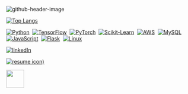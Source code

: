 ![github-header-image](https://github.com/user-attachments/assets/ba0e05be-e833-49d7-ad68-3aafc98e37e7)

<!--
**RobCaamano/RobCaamano** is a ✨ _special_ ✨ repository because its `README.md` (this file) appears on your GitHub profile.

Here are some ideas to get you started:

- 🔭 I’m currently working on ...
- 🌱 I’m currently learning ...
- 👯 I’m looking to collaborate on ...
- 🤔 I’m looking for help with ...
- 💬 Ask me about ...
- 📫 How to reach me: ...
- 😄 Pronouns: ...
- ⚡ Fun fact: ...
-->

[![Top Langs](https://github-readme-stats.vercel.app/api/top-langs/?username=robcaamano&exclude_repo=MLP-vs-CNN-Federal-Reserve-Economic-Data,ResNet50-CNN-Visualization-and-Transfer-Learning&title_color=FFFFFF&bg_color=259890&text_color=FFFFFF)](https://github.com/anuraghazra/github-readme-stats)

<a href="https://www.python.org/" target="_blank"><img src="https://skillicons.dev/icons?i=py" alt="Python"></a>&nbsp;&nbsp;<a href="https://www.tensorflow.org/" target="_blank"><img src="https://skillicons.dev/icons?i=tensorflow" alt="TensorFlow"></a>&nbsp;&nbsp;<a href="https://pytorch.org/" target="_blank"><img src="https://skillicons.dev/icons?i=pytorch" alt="PyTorch"></a>&nbsp;&nbsp;<a href="https://scikit-learn.org/" target="_blank"><img src="https://skillicons.dev/icons?i=sklearn" alt="Scikit-Learn"></a>&nbsp;&nbsp;<a href="https://aws.amazon.com/" target="_blank"><img src="https://skillicons.dev/icons?i=aws" alt="AWS"></a>&nbsp;&nbsp;<a href="https://www.mysql.com/" target="_blank"><img src="https://skillicons.dev/icons?i=mysql" alt="MySQL"></a>&nbsp;&nbsp;<a href="https://www.javascript.com/" target="_blank"><img src="https://skillicons.dev/icons?i=js" alt="JavaScript"></a>&nbsp;&nbsp;<a href="https://flask.palletsprojects.com/" target="_blank"><img src="https://skillicons.dev/icons?i=flask" alt="Flask"></a>&nbsp;&nbsp;<a href="https://www.linux.org/" target="_blank"><img src="https://skillicons.dev/icons?i=linux" alt="Linux"></a>

[![linkedIn](https://img.shields.io/badge/LinkedIn-0077B5?style=for-the-badge&logo=linkedin&logoColor=white)](https://www.linkedin.com/in/robcaamano/)

[![resume icon](https://github.com/user-attachments/assets/2d25cd06-0769-4930-8d45-bcb80a73d73b))](https://www.linkedin.com/in/robcaamano/)


<img src="https://github.com/user-attachments/assets/2d25cd06-0769-4930-8d45-bcb80a73d73b" width="48">
